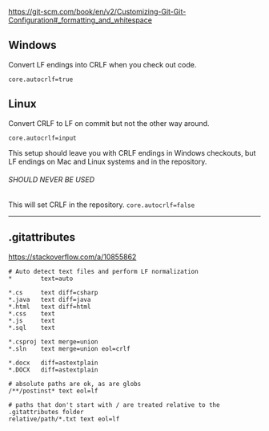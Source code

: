 https://git-scm.com/book/en/v2/Customizing-Git-Git-Configuration#_formatting_and_whitespace

## Windows
Convert LF endings into CRLF when you check out code.
```
core.autocrlf=true
```

## Linux
Convert CRLF to LF on commit but not the other way around.
```
core.autocrlf=input
```

This setup should leave you with CRLF endings in Windows checkouts, but LF endings on Mac and Linux systems and in the repository.


###### SHOULD NEVER BE USED
This will set CRLF in the repository. `core.autocrlf=false`

---

## .gitattributes
https://stackoverflow.com/a/10855862
```
# Auto detect text files and perform LF normalization
*        text=auto

*.cs     text diff=csharp
*.java   text diff=java
*.html   text diff=html
*.css    text
*.js     text
*.sql    text

*.csproj text merge=union
*.sln    text merge=union eol=crlf

*.docx   diff=astextplain
*.DOCX   diff=astextplain

# absolute paths are ok, as are globs
/**/postinst* text eol=lf

# paths that don't start with / are treated relative to the .gitattributes folder
relative/path/*.txt text eol=lf
```
